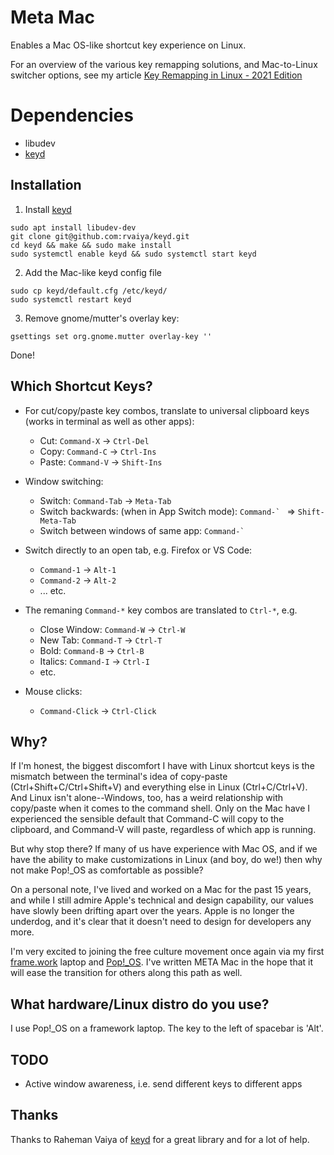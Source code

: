 # Meta Mac

Enables a Mac OS-like shortcut key experience on Linux.

For an overview of the various key remapping solutions, and Mac-to-Linux switcher options, see my article [Key Remapping in Linux - 2021 Edition](https://medium.com/@canadaduane/key-remapping-in-linux-2021-edition-47320999d2aa)

# Dependencies

- libudev
- [keyd](https://github.com/rvaiya/keyd)

## Installation


1. Install [keyd](https://github.com/rvaiya/keyd)

```
sudo apt install libudev-dev
git clone git@github.com:rvaiya/keyd.git
cd keyd && make && sudo make install
sudo systemctl enable keyd && sudo systemctl start keyd
```

2. Add the Mac-like keyd config file

```
sudo cp keyd/default.cfg /etc/keyd/
sudo systemctl restart keyd
```

3. Remove gnome/mutter's overlay key:

```
gsettings set org.gnome.mutter overlay-key ''
```

Done!

## Which Shortcut Keys?

- For cut/copy/paste key combos, translate to universal clipboard keys (works in terminal as well as other apps):
  - Cut: `Command-X` -> `Ctrl-Del` 
  - Copy: `Command-C` -> `Ctrl-Ins`
  - Paste: `Command-V` -> `Shift-Ins`

- Window switching:
  - Switch: `Command-Tab` -> `Meta-Tab`
  - Switch backwards: (when in App Switch mode): ``Command-` `` => `Shift-Meta-Tab`
  - Switch between windows of same app: ``Command-` ``

- Switch directly to an open tab, e.g. Firefox or VS Code:
  - `Command-1` -> `Alt-1`
  - `Command-2` -> `Alt-2`
  - ... etc.

- The remaning `Command-*` key combos are translated to `Ctrl-*`, e.g.
  - Close Window: `Command-W` -> `Ctrl-W`
  - New Tab: `Command-T` -> `Ctrl-T`
  - Bold: `Command-B` -> `Ctrl-B`
  - Italics: `Command-I` -> `Ctrl-I`
  - etc.

- Mouse clicks:
  - `Command-Click` -> `Ctrl-Click`


## Why?

If I'm honest, the biggest discomfort I have with Linux shortcut keys is the mismatch between the terminal's idea of copy-paste (Ctrl+Shift+C/Ctrl+Shift+V) and everything else in Linux (Ctrl+C/Ctrl+V). And Linux isn't alone--Windows, too, has a weird relationship with copy/paste when it comes to the command shell. Only on the Mac have I experienced the sensible default that Command-C will copy to the clipboard, and Command-V will paste, regardless of which app is running.

But why stop there? If many of us have experience with Mac OS, and if we have the ability to make customizations in Linux (and boy, do we!) then why not make Pop!_OS as comfortable as possible?

On a personal note, I've lived and worked on a Mac for the past 15 years, and while I still admire Apple's technical and design capability, our values have slowly been drifting apart over the years. Apple is no longer the underdog, and it's clear that it doesn't need to design for developers any more.

I'm very excited to joining the free culture movement once again via my first [frame.work](https://frame.work) laptop and [Pop!_OS](https://pop.system76.com/). I've written META Mac in the hope that it will ease the transition for others along this path as well.

## What hardware/Linux distro do you use?

I use Pop!_OS on a framework laptop. The key to the left of spacebar is 'Alt'.

## TODO
- Active window awareness, i.e. send different keys to different apps

## Thanks

Thanks to Raheman Vaiya of [keyd](https://github.com/rvaiya/keyd) for a great library and for a lot of help.